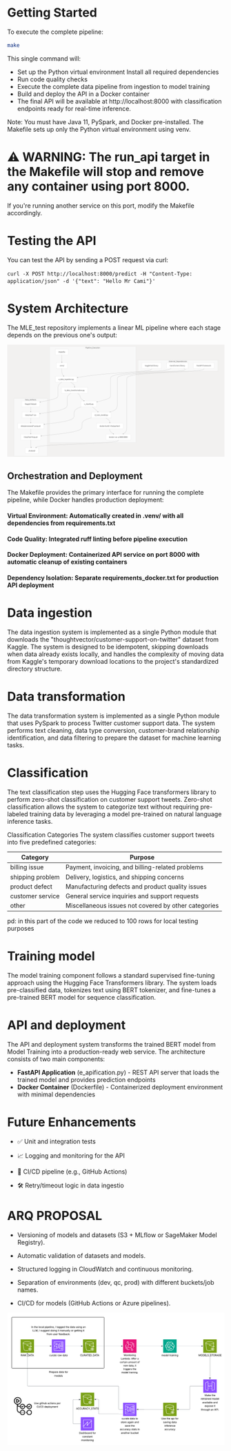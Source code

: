 # Getting Started
To execute the complete pipeline:

```bash
make
```
This single command will:

- Set up the Python virtual environment
Install all required dependencies
- Run code quality checks
- Execute the complete data pipeline from ingestion to model training
- Build and deploy the API in a Docker container
- The final API will be available at http://localhost:8000 with classification endpoints ready for real-time inference.

Note: You must have Java 11, PySpark, and Docker pre-installed.
The Makefile sets up only the Python virtual environment using venv.

# ⚠️ WARNING: The run_api target in the Makefile will stop and remove any container using port 8000.
If you're running another service on this port, modify the Makefile accordingly.

# Testing the API
You can test the API by sending a POST request via curl:

`curl -X POST http://localhost:8000/predict -H "Content-Type: application/json" -d '{"text": "Hello Mr Cami"}'`


# System Architecture
The MLE_test repository implements a linear ML pipeline where each stage depends on the previous one's output:

![System Architecture](images/system_architecture.png)

## Orchestration and Deployment
The Makefile provides the primary interface for running the complete pipeline, while Docker handles production deployment:

#### Virtual Environment: Automatically created in .venv/ with all dependencies from requirements.txt
#### Code Quality: Integrated ruff linting before pipeline execution
#### Docker Deployment: Containerized API service on port 8000 with automatic cleanup of existing containers
#### Dependency Isolation: Separate requirements_docker.txt for production API deployment

# Data ingestion
The data ingestion system is implemented as a single Python module that downloads the "thoughtvector/customer-support-on-twitter" dataset from Kaggle. The system is designed to be idempotent, skipping downloads when data already exists locally, and handles the complexity of moving data from Kaggle's temporary download locations to the project's standardized directory structure.

# Data transformation
The data transformation system is implemented as a single Python module that uses PySpark to process Twitter customer support data. The system performs text cleaning, data type conversion, customer-brand relationship identification, and data filtering to prepare the dataset for machine learning tasks.

# Classification
The text classification step uses the Hugging Face transformers library to perform zero-shot classification on customer support tweets. Zero-shot classification allows the system to categorize text without requiring pre-labeled training data by leveraging a model pre-trained on natural language inference tasks.

Classification Categories
The system classifies customer support tweets into five predefined categories:

| Category         | Purpose                                            |
|------------------|----------------------------------------------------|
| billing issue    | Payment, invoicing, and billing-related problems   |
| shipping problem | Delivery, logistics, and shipping concerns         |
| product defect   | Manufacturing defects and product quality issues   |
| customer service | General service inquiries and support requests     |
| other            | Miscellaneous issues not covered by other categories |

pd: in this part of the code we reduced to 100 rows for local testing purposes

# Training model
The model training component follows a standard supervised fine-tuning approach using the Hugging Face Transformers library. The system loads pre-classified data, tokenizes text using BERT tokenizer, and fine-tunes a pre-trained BERT model for sequence classification.

# API and deployment
The API and deployment system transforms the trained BERT model from Model Training into a production-ready web service. The architecture consists of two main components:

 - **FastAPI Application** (e_apification.py) - REST API server that loads the trained model and provides prediction endpoints
 - **Docker Container** (Dockerfile) - Containerized deployment environment with minimal dependencies

# Future Enhancements

 - ✅ Unit and integration tests

 - 📈 Logging and monitoring for the API

 - 🧪 CI/CD pipeline (e.g., GitHub Actions)

 - 🛠️ Retry/timeout logic in data ingestio

# ARQ PROPOSAL
 - Versioning of models and datasets (S3 + MLflow or SageMaker Model Registry).

 - Automatic validation of datasets and models.

 - Structured logging in CloudWatch and continuous monitoring.

 - Separation of environments (dev, qc, prod) with different buckets/job names.

 - CI/CD for models (GitHub Actions or Azure pipelines).

![System Architecture](images/model_arq.png)